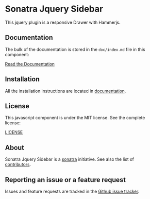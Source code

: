 Sonatra Jquery Sidebar
======================

This jquery plugin is a responsive Drawer with Hammerjs.

Documentation
-------------

The bulk of the documentation is stored in the `doc/index.md`
file in this component:

[Read the Documentation](doc/index.md)

Installation
------------

All the installation instructions are located in [documentation](doc/index.md).

License
-------

This javascript component is under the MIT license. See the complete license:

[LICENSE](LICENSE)

About
-----

Sonatra Jquery Sidebar is a [sonatra](https://github.com/sonatra) initiative.
See also the list of [contributors](https://github.com/sonatra/sonatra-jquery-sidebar/graphs/contributors).

Reporting an issue or a feature request
---------------------------------------

Issues and feature requests are tracked in the [Github issue tracker](https://github.com/sonatra/sonatra-jquery-sidebar/issues).
